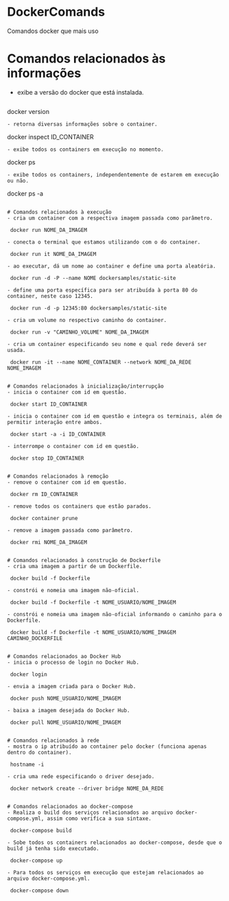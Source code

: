# DockerComands
Comandos docker que mais uso

# Comandos relacionados às informações
- exibe a versão do docker que está instalada.
  ```
docker version
  ```
- retorna diversas informações sobre o container.
  ```
docker inspect ID_CONTAINER
  ```
- exibe todos os containers em execução no momento.
  ```
docker ps
  ```
- exibe todos os containers, independentemente de estarem em execução ou não.
  ```
docker ps -a
  ```

# Comandos relacionados à execução
- cria um container com a respectiva imagem passada como parâmetro.
  ```
     docker run NOME_DA_IMAGEM
  ```
- conecta o terminal que estamos utilizando com o do container.
  ```
     docker run it NOME_DA_IMAGEM
  ```
- ao executar, dá um nome ao container e define uma porta aleatória.
  ```
     docker run -d -P --name NOME dockersamples/static-site
  ```
- define uma porta específica para ser atribuída à porta 80 do container, neste caso 12345.
  ```
     docker run -d -p 12345:80 dockersamples/static-site
  ```
- cria um volume no respectivo caminho do container.
  ```
     docker run -v "CAMINHO_VOLUME" NOME_DA_IMAGEM
  ```
- cria um container especificando seu nome e qual rede deverá ser usada.
  ```
     docker run -it --name NOME_CONTAINER --network NOME_DA_REDE NOME_IMAGEM
  ```

# Comandos relacionados à inicialização/interrupção
- inicia o container com id em questão.
  ```
     docker start ID_CONTAINER
  ```
- inicia o container com id em questão e integra os terminais, além de permitir interação entre ambos.
  ```
     docker start -a -i ID_CONTAINER
  ```
- interrompe o container com id em questão.
  ```
     docker stop ID_CONTAINER
  ```

# Comandos relacionados à remoção
- remove o container com id em questão.
  ```
     docker rm ID_CONTAINER
  ```
- remove todos os containers que estão parados.
  ```
     docker container prune
  ```
- remove a imagem passada como parâmetro.
  ```
     docker rmi NOME_DA_IMAGEM
  ```

# Comandos relacionados à construção de Dockerfile
- cria uma imagem a partir de um Dockerfile.
  ```
     docker build -f Dockerfile
  ```
- constrói e nomeia uma imagem não-oficial.
  ```
     docker build -f Dockerfile -t NOME_USUARIO/NOME_IMAGEM
  ```
- constrói e nomeia uma imagem não-oficial informando o caminho para o Dockerfile.
  ```
     docker build -f Dockerfile -t NOME_USUARIO/NOME_IMAGEM CAMINHO_DOCKERFILE
  ```

# Comandos relacionados ao Docker Hub
- inicia o processo de login no Docker Hub.
  ```
     docker login
  ```
- envia a imagem criada para o Docker Hub.
  ```
     docker push NOME_USUARIO/NOME_IMAGEM
  ```
- baixa a imagem desejada do Docker Hub.
  ```
     docker pull NOME_USUARIO/NOME_IMAGEM
  ```

# Comandos relacionados à rede
- mostra o ip atribuído ao container pelo docker (funciona apenas dentro do container).
  ```
     hostname -i
  ```
- cria uma rede especificando o driver desejado.
  ```
     docker network create --driver bridge NOME_DA_REDE
  ```

# Comandos relacionados ao docker-compose
- Realiza o build dos serviços relacionados ao arquivo docker-compose.yml, assim como verifica a sua sintaxe.
  ```
     docker-compose build
  ```
- Sobe todos os containers relacionados ao docker-compose, desde que o build já tenha sido executado.
  ```
     docker-compose up
  ```
- Para todos os serviços em execução que estejam relacionados ao arquivo docker-compose.yml.
  ```
     docker-compose down
  ```
